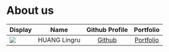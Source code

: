 # About us

Display |     Name     | Github Profile | Portfolio 
--------|:------------:|:--------------:|:---------:
![](https://via.placeholder.com/100.png?text=Photo) | HUANG Lingru |   [Github](https://github.com/Amanda-HUANG88)   | [Portfolio](docs/team/amanda-huang88.md)
